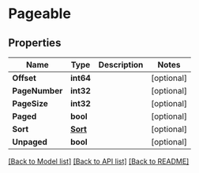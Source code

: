 # Pageable

## Properties
Name | Type | Description | Notes
------------ | ------------- | ------------- | -------------
**Offset** | **int64** |  | [optional] 
**PageNumber** | **int32** |  | [optional] 
**PageSize** | **int32** |  | [optional] 
**Paged** | **bool** |  | [optional] 
**Sort** | [**Sort**](Sort.md) |  | [optional] 
**Unpaged** | **bool** |  | [optional] 

[[Back to Model list]](../README.md#documentation-for-models) [[Back to API list]](../README.md#documentation-for-api-endpoints) [[Back to README]](../README.md)


